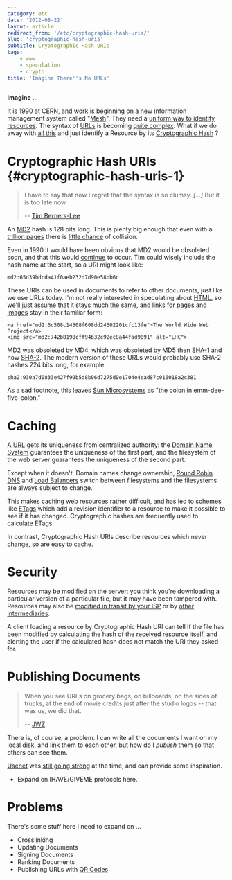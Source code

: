 ```yaml
---
category: etc
date: '2012-08-22'
layout: article
redirect_from: '/etc/cryptographic-hash-uris/'
slug: 'cryptographic-hash-uris'
subtitle: Cryptographic Hash URIs
tags:
    - www
    - speculation
    - crypto
title: 'Imagine There''s No URLs'
---
```


**Imagine** ...

It is 1990 at CERN, and work is beginning on a new information
management system called
"[Mesh](http://www.w3.org/History/1989/proposal.html)". They need a
[uniform way to identify
resources](https://en.wikipedia.org/wiki/Uniform_resource_identifier).
The syntax of [URLs](http://en.wikipedia.org/wiki/URL) is becoming
[quite complex](http://www.w3.org/People/Berners-Lee/FAQ.html). What if
we do away with [all this](http://en.wikipedia.org/wiki/True_Names) and
just identify a Resource by its [Cryptographic
Hash](http://en.wikipedia.org/wiki/Cryptographic_hash_function) ?

Cryptographic Hash URIs {#cryptographic-hash-uris-1}
=======================

> I have to say that now I regret that the syntax is so clumsy.
> *\[...\]* But it is too late now.
>
> -- [Tim
> Berners-Lee](http://www.w3.org/People/Berners-Lee/FAQ.html#etc)

An [MD2](http://en.wikipedia.org/wiki/MD2_(cryptography)) hash is 128
bits long. This is plenty big enough that even with a [trillion
pages](http://googleblog.blogspot.com.au/2008/07/we-knew-web-was-big.html)
there is [little chance](http://en.wikipedia.org/wiki/Birthday_problem)
of collision.

Even in 1990 it would have been obvious that MD2 would be obsoleted
soon, and that this would
[continue](http://en.wikipedia.org/wiki/MD4#Security) to occur. Tim
could wisely include the hash name at the start, so a URI might look
like:

    md2:65d39bdcda41f0aeb232d7d90e58bb6c

These URIs can be used in documents to refer to other documents, just
like we use URLs today. I'm not really interested in speculating about
[HTML](http://infomesh.net/html/history/early/), so we'll just assume
that it stays much the same, and links for
[pages](http://www.w3.org/History/19921103-hypertext/hypertext/WWW/TheProject.html)
and [images](http://en.wikipedia.org/wiki/Les_Horribles_Cernettes) stay
in their familiar form:

~~~
<a href="md2:6c508c14308f608dd24602201cfc13fe">The World Wide Web Project</a>
<img src="md2:742b8198cff94b32c92ec8a44fad9091" alt="LHC">
~~~

MD2 was obsoleted by MD4, which was obsoleted by MD5 then
[SHA-1](http://en.wikipedia.org/wiki/SHA-1) and now
[SHA-2](http://en.wikipedia.org/wiki/SHA-2). The modern version of these
URLs would probably use SHA-2 hashes 224 bits long, for example:

    sha2:930a7d0833e427f99b5d8b06d7275d0e1704e4ead87c016018a2c381

As a sad footnote, this leaves [Sun
Microsystems](http://web.archive.org/web/19990421184325/http://www.sun.com/)
as "the colon in emm-dee-five-colon."

Caching
=======

A [URL](https://en.wikipedia.org/wiki/URL) gets its uniqueness from
centralized authority: the [Domain Name
System](https://en.wikipedia.org/wiki/Domain_Name_System) guarantees the
uniqueness of the first part, and the filesystem of the web server
guarantees the uniqueness of the second part.

Except when it doesn't. Domain names change ownership, [Round Robin
DNS](https://en.wikipedia.org/wiki/Round-robin_DNS) and [Load
Balancers](http://en.wikipedia.org/wiki/Load_balancing_(computing))
switch between filesystems and the filesystems are always subject to
change.

This makes caching web resources rather difficult, and has led to
schemes like [ETags](https://en.wikipedia.org/wiki/HTTP_ETag) which add a
revision identifier to a resource to make it possible to see if it has
changed. Cryptographic hashes are frequently used to calculate ETags.

In contrast, Cryptographic Hash URIs describe resources which never
change, so are easy to cache.

Security
========

Resources may be modified on the server: you think you're downloading a
particular version of a particular file, but it may have been tampered
with. Resources may also be
[modified in transit by your ISP](http://www.mattcutts.com/blog/confirmed-isp-modifies-google-home-page/)
or by [other
intermediaries](https://en.wikipedia.org/wiki/Man-in-the-middle_attack).

A client loading a resource by Cryptographic Hash URI can tell if the
file has been modified by calculating the hash of the received resource
itself, and alerting the user if the calculated hash does not match the
URI they asked for.

Publishing Documents
====================

> When you see URLs on grocery bags, on billboards, on the sides of
> trucks, at the end of movie credits just after the studio logos --
> that was us, we did that.
>
> -- [JWZ](http://www.jwz.org/gruntle/nomo.html)

There is, of course, a problem. I can write all the documents I want on
my local disk, and link them to each other, but how do I *publish* them
so that others can see them.

[Usenet](http://tools.ietf.org/html/rfc1036) was [still going
strong](http://en.wikipedia.org/wiki/Usenet#Public_venue) at the time,
and can provide some inspiration.

-   Expand on IHAVE/GIVEME protocols here.

Problems
========

There's some stuff here I need to expand on ...

-   Crosslinking
-   Updating Documents
-   Signing Documents
-   Ranking Documents
-   Publishing URLs with [QR Codes](http://en.wikipedia.org/wiki/QR_code)
